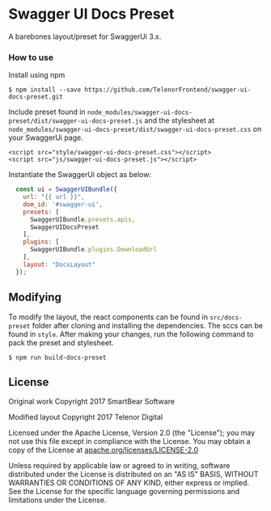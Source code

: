 # Swagger UI Docs Preset

A barebones layout/preset for SwaggerUi 3.x.

### How to use

Install using npm

```
$ npm install --save https://github.com/TelenorFrontend/swagger-ui-docs-preset.git
```

Include preset found in `node_modules/swagger-ui-docs-preset/dist/swagger-ui-docs-preset.js` and the stylesheet at `node_modules/swagger-ui-docs-preset/dist/swagger-ui-docs-preset.css` on your SwaggerUi page.

```
<script src="style/swagger-ui-docs-preset.css"></script>
<script src="js/swagger-ui-docs-preset.js"></script>
```

Instantiate the SwaggerUi object as below:

```javascript
  const ui = SwaggerUIBundle({
    url: "{{ url }}",
    dom_id: '#swagger-ui',
    presets: [
      SwaggerUIBundle.presets.apis,
      SwaggerUIDocsPreset
    ],
    plugins: [
      SwaggerUIBundle.plugins.DownloadUrl
    ],
    layout: "DocsLayout"
  });
```

## Modifying

To modify the layout, the react components can be found in `src/docs-preset` folder after cloning and installing the dependencies. The sccs can be found in `style`. After making your changes, run the following command to pack the preset and stylesheet.

```
$ npm run build-docs-preset
```

## License

Original work Copyright 2017 SmartBear Software

Modified layout Copyright 2017 Telenor Digital

Licensed under the Apache License, Version 2.0 (the "License");
you may not use this file except in compliance with the License.
You may obtain a copy of the License at [apache.org/licenses/LICENSE-2.0](http://www.apache.org/licenses/LICENSE-2.0)

Unless required by applicable law or agreed to in writing, software
distributed under the License is distributed on an "AS IS" BASIS,
WITHOUT WARRANTIES OR CONDITIONS OF ANY KIND, either express or implied.
See the License for the specific language governing permissions and
limitations under the License.
